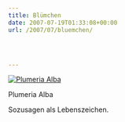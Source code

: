 ```yaml
---
title: Blümchen
date: 2007-07-19T01:33:08+00:00
url: /2007/07/bluemchen/




---
```

<div class="flickr">
  <a href="http://www.flickr.com/photos/schreibblogade/850475053/" title="Plumeria Alba"><img src="//farm2.static.flickr.com/1165/850475053_47c7dc9a20.jpg" alt="Plumeria Alba" /></a></p>

  <p>
    Plumeria Alba
  </p>
</div>

Sozusagen als Lebenszeichen.
